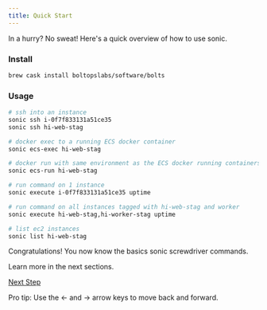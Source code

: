 ```yaml
---
title: Quick Start
---
```


In a hurry? No sweat! Here's a quick overview of how to use sonic.

### Install

```sh
brew cask install boltopslabs/software/bolts
```

### Usage

```sh
# ssh into an instance
sonic ssh i-0f7f833131a51ce35
sonic ssh hi-web-stag

# docker exec to a running ECS docker container
sonic ecs-exec hi-web-stag

# docker run with same environment as the ECS docker running containers
sonic ecs-run hi-web-stag

# run command on 1 instance
sonic execute i-0f7f833131a51ce35 uptime

# run command on all instances tagged with hi-web-stag and worker
sonic execute hi-web-stag,hi-worker-stag uptime

# list ec2 instances
sonic list hi-web-stag
```

Congratulations! You now know the basics sonic screwdriver commands.

Learn more in the next sections.

<a id="next" class="btn btn-primary" href="{% link docs.md %}">Next Step</a>
<p class="keyboard-tip">Pro tip: Use the <- and -> arrow keys to move back and forward.</p>

